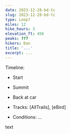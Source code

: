 ```yaml
---
date: 2023-12-28-bd-tc
slug: 2023-12-28-bd-tc
type: Loop?
miles: 12
hike_hours: 3
elevation_ft: 456
peaks: ???
hikers: Dan
title: '...'
excerpt: ...
---
```


Timeline:

- Start
- Summit
- Back at car

- Tracks: [AllTrails], [eBird]
- Conditions: ...

text
